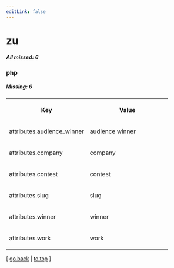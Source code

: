 ```yaml
---
editLink: false
---
```


# zu

##### All missed: 6


### php

##### Missing: 6

<table width="100%">
<tr><th width="50%">

Key

</th><th width="50%">

Value

</th></tr>
<tr><td width="50%">

attributes.audience_winner

</td><td width="50%">

audience winner

</td></tr>
<tr><td width="50%">

attributes.company

</td><td width="50%">

company

</td></tr>
<tr><td width="50%">

attributes.contest

</td><td width="50%">

contest

</td></tr>
<tr><td width="50%">

attributes.slug

</td><td width="50%">

slug

</td></tr>
<tr><td width="50%">

attributes.winner

</td><td width="50%">

winner

</td></tr>
<tr><td width="50%">

attributes.work

</td><td width="50%">

work

</td></tr>
</table>

[ [go back](../status.md) | [to top](#) ]

